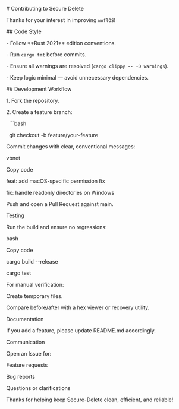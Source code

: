 \# Contributing to Secure Delete



Thanks for your interest in improving `woflOS`!



\## Code Style

\- Follow \*\*Rust 2021\*\* edition conventions.

\- Run `cargo fmt` before commits.

\- Ensure all warnings are resolved (`cargo clippy -- -D warnings`).

\- Keep logic minimal — avoid unnecessary dependencies.



\## Development Workflow

1\. Fork the repository.

2\. Create a feature branch:

&nbsp;  ```bash

&nbsp;  git checkout -b feature/your-feature

Commit changes with clear, conventional messages:



vbnet

Copy code

feat: add macOS-specific permission fix

fix: handle readonly directories on Windows

Push and open a Pull Request against main.



Testing

Run the build and ensure no regressions:



bash

Copy code

cargo build --release

cargo test

For manual verification:



Create temporary files.



Compare before/after with a hex viewer or recovery utility.



Documentation

If you add a feature, please update README.md accordingly.



Communication

Open an Issue for:



Feature requests



Bug reports



Questions or clarifications



Thanks for helping keep Secure-Delete clean, efficient, and reliable!

